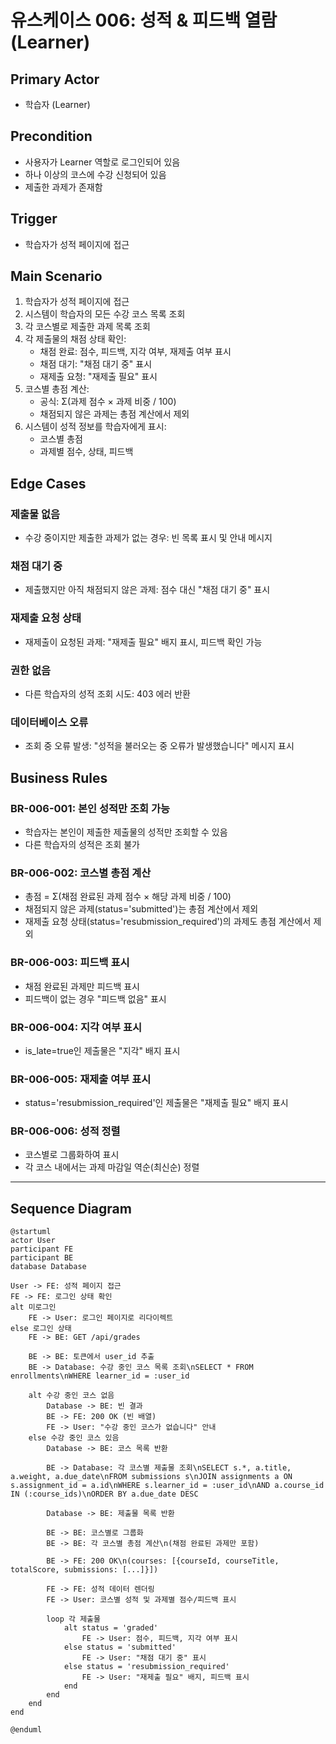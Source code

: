 # 유스케이스 006: 성적 & 피드백 열람 (Learner)

## Primary Actor
- 학습자 (Learner)

## Precondition
- 사용자가 Learner 역할로 로그인되어 있음
- 하나 이상의 코스에 수강 신청되어 있음
- 제출한 과제가 존재함

## Trigger
- 학습자가 성적 페이지에 접근

## Main Scenario

1. 학습자가 성적 페이지에 접근
2. 시스템이 학습자의 모든 수강 코스 목록 조회
3. 각 코스별로 제출한 과제 목록 조회
4. 각 제출물의 채점 상태 확인:
   - 채점 완료: 점수, 피드백, 지각 여부, 재제출 여부 표시
   - 채점 대기: "채점 대기 중" 표시
   - 재제출 요청: "재제출 필요" 표시
5. 코스별 총점 계산:
   - 공식: Σ(과제 점수 × 과제 비중 / 100)
   - 채점되지 않은 과제는 총점 계산에서 제외
6. 시스템이 성적 정보를 학습자에게 표시:
   - 코스별 총점
   - 과제별 점수, 상태, 피드백

## Edge Cases

### 제출물 없음
- 수강 중이지만 제출한 과제가 없는 경우: 빈 목록 표시 및 안내 메시지

### 채점 대기 중
- 제출했지만 아직 채점되지 않은 과제: 점수 대신 "채점 대기 중" 표시

### 재제출 요청 상태
- 재제출이 요청된 과제: "재제출 필요" 배지 표시, 피드백 확인 가능

### 권한 없음
- 다른 학습자의 성적 조회 시도: 403 에러 반환

### 데이터베이스 오류
- 조회 중 오류 발생: "성적을 불러오는 중 오류가 발생했습니다" 메시지 표시

## Business Rules

### BR-006-001: 본인 성적만 조회 가능
- 학습자는 본인이 제출한 제출물의 성적만 조회할 수 있음
- 다른 학습자의 성적은 조회 불가

### BR-006-002: 코스별 총점 계산
- 총점 = Σ(채점 완료된 과제 점수 × 해당 과제 비중 / 100)
- 채점되지 않은 과제(status='submitted')는 총점 계산에서 제외
- 재제출 요청 상태(status='resubmission_required')의 과제도 총점 계산에서 제외

### BR-006-003: 피드백 표시
- 채점 완료된 과제만 피드백 표시
- 피드백이 없는 경우 "피드백 없음" 표시

### BR-006-004: 지각 여부 표시
- is_late=true인 제출물은 "지각" 배지 표시

### BR-006-005: 재제출 여부 표시
- status='resubmission_required'인 제출물은 "재제출 필요" 배지 표시

### BR-006-006: 성적 정렬
- 코스별로 그룹화하여 표시
- 각 코스 내에서는 과제 마감일 역순(최신순) 정렬

---

## Sequence Diagram

```plantuml
@startuml
actor User
participant FE
participant BE
database Database

User -> FE: 성적 페이지 접근
FE -> FE: 로그인 상태 확인
alt 미로그인
    FE -> User: 로그인 페이지로 리다이렉트
else 로그인 상태
    FE -> BE: GET /api/grades

    BE -> BE: 토큰에서 user_id 추출
    BE -> Database: 수강 중인 코스 목록 조회\nSELECT * FROM enrollments\nWHERE learner_id = :user_id

    alt 수강 중인 코스 없음
        Database -> BE: 빈 결과
        BE -> FE: 200 OK (빈 배열)
        FE -> User: "수강 중인 코스가 없습니다" 안내
    else 수강 중인 코스 있음
        Database -> BE: 코스 목록 반환

        BE -> Database: 각 코스별 제출물 조회\nSELECT s.*, a.title, a.weight, a.due_date\nFROM submissions s\nJOIN assignments a ON s.assignment_id = a.id\nWHERE s.learner_id = :user_id\nAND a.course_id IN (:course_ids)\nORDER BY a.due_date DESC

        Database -> BE: 제출물 목록 반환

        BE -> BE: 코스별로 그룹화
        BE -> BE: 각 코스별 총점 계산\n(채점 완료된 과제만 포함)

        BE -> FE: 200 OK\n(courses: [{courseId, courseTitle, totalScore, submissions: [...]}])

        FE -> FE: 성적 데이터 렌더링
        FE -> User: 코스별 성적 및 과제별 점수/피드백 표시

        loop 각 제출물
            alt status = 'graded'
                FE -> User: 점수, 피드백, 지각 여부 표시
            else status = 'submitted'
                FE -> User: "채점 대기 중" 표시
            else status = 'resubmission_required'
                FE -> User: "재제출 필요" 배지, 피드백 표시
            end
        end
    end
end

@enduml
```
